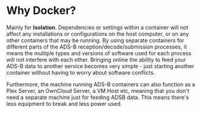 # Why Docker?

Mainly for **Isolation**. Dependencies or settings within a container will not affect any installations or configurations on the host computer, or on any other containers that may be running. By using separate containers for different parts of the ADS-B reception/decode/submission processes, it means the multiple types and versions of software used for each process will not interfere with each other. Bringing online the ability to feed your ADS-B data to another service becomes very simple - just starting another container without having to worry about software conflicts.

Furthermore, the machine running ADS-B containers can also function as a Plex Server, an OwnCloud Server, a VM Host etc, meaning that you don't need a separate machine just for feeding ADSB data. This means there's less equipment to break and less power used.

